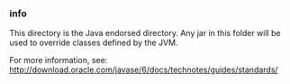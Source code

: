 <!--

    Copyright (C) 2011-2012 Barchart, Inc. <http://www.barchart.com/>

    All rights reserved. Licensed under the OSI BSD License.

    http://www.opensource.org/licenses/bsd-license.php

-->
### info

This directory is the Java endorsed directory.
Any jar in this folder will be used to override classes defined by the JVM.

For more information, see:
http://download.oracle.com/javase/6/docs/technotes/guides/standards/
